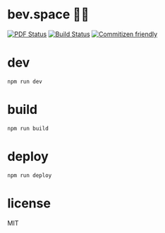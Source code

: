# bev.space :beer::rocket:
[![PDF Status](https://www.sharelatex.com/github/repos/zaccolley/bevspace/builds/latest/badge.svg)](https://www.sharelatex.com/github/repos/zaccolley/bevspace/builds/latest/output.pdf)
[![Build Status](https://travis-ci.org/zaccolley/bevspace.svg?branch=dev)](https://travis-ci.org/zaccolley/bevspace)
[![Commitizen friendly](https://img.shields.io/badge/commitizen-friendly-brightgreen.svg)](http://commitizen.github.io/cz-cli/)

# dev

```
npm run dev
```

# build

```
npm run build
```

# deploy

```
npm run deploy
```

# license

MIT
